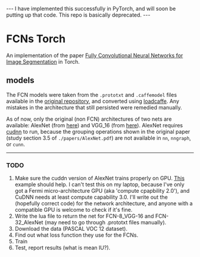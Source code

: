 --- I have implemented this successfully in PyTorch, and will soon be putting up that code. This repo is basically deprecated.  ---

# FCNs Torch
An implementation of the paper [Fully Convolutional Neural Networks for Image Segmentation](./papers/FCN.pdf) in Torch.

## models
The FCN models were taken from the `.prototxt` and `.caffemodel` files available in the [original repository](https://github.com/shelhamer/fcn.berkeleyvision.org), and converted using [loadcaffe](https://github.com/szagoruyko/loadcaffe). Any mistakes in the architecture that still persisted were remedied manually.

As of now, only the original (non FCN) architectures of two nets are available: AlexNet (from [here](https://github.com/BVLC/caffe/tree/master/models/bvlc_reference_caffenet)) and VGG_16 (from [here](https://gist.github.com/ksimonyan/211839e770f7b538e2d8)). AlexNet requires [cudnn](https://github.com/soumith/cudnn.torch) to run, because the grouping operations shown in the original paper (study section 3.5 of `./papers/AlexNet.pdf`) are not available in `nn`, `nngraph`, or `cunn`.

---

### TODO
1. Make sure the cuddn version of AlexNet trains properly on GPU. [This](https://gist.github.com/Kaixhin/68ffc5a2d1a69cc1556f1b2d2f1ae345) example should help. I can't test this on my laptop, because I've only got a Fermi micro-architecture GPU (aka 'compute cpapbility 2.0'), and CuDNN needs at least compute capability 3.0. I'll write out the (hopefully correct code) for the network architecture, and anyone with a compatible GPU is welcome to check if it's fine.
2. Write the lua file to return the net for FCN-8_VGG-16 and FCN-32_AlexNet (may need to go through .prototxt files manually).
3. Download the data (PASCAL VOC 12 dataset).
4. Find out what loss function they use for the FCNs.
5. Train
6. Test, report results (what is mean IU?).
